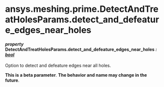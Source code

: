 <a id="ansys-meshing-prime-detectandtreatholesparams-detect-and-defeature-edges-near-holes"></a>

# ansys.meshing.prime.DetectAndTreatHolesParams.detect_and_defeature_edges_near_holes

<a id="ansys.meshing.prime.DetectAndTreatHolesParams.detect_and_defeature_edges_near_holes"></a>

#### *property* DetectAndTreatHolesParams.detect_and_defeature_edges_near_holes *: [bool](https://docs.python.org/3.11/library/functions.html#bool)*

Option to detect and defeature edges near all holes.

**This is a beta parameter**. **The behavior and name may change in the future**.

<!-- !! processed by numpydoc !! -->
